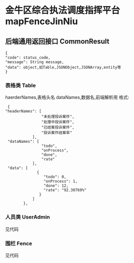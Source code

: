 # 金牛区综合执法调度指挥平台  mapFenceJinNiu
##  后端通用返回接口 CommonResult
```
{
"code": status_code,
"message": String message,
"data": object,如Table,JSONObject,JSONArray,entity等
}
```
### 表格类 Table 
haerderNames,表格头名
dataNames,数据名,前端解析用
格式:
```
 {
"headerNames": [
                "未处理投诉案件",
                "处理中投诉案件",
                "已结案投诉案件",
                "投诉案件结案率"
            ],
 "dataNames": [
                "todo",
                "onProcess",
                "done",
                "rate"
            ],
 "data": [
              {
                 "todo": 0,
                 "onProcess": 1,
                 "done": 12,
                 "rate": "92.30769%"
               }
            ]
        },
```
### 人员类 UserAdmin
见代码
### 围栏   Fence
见代码



